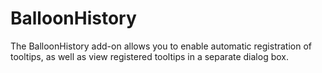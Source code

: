 # BalloonHistory
The BalloonHistory add-on allows you to enable automatic registration of tooltips, as well as view registered tooltips in a separate dialog box.
